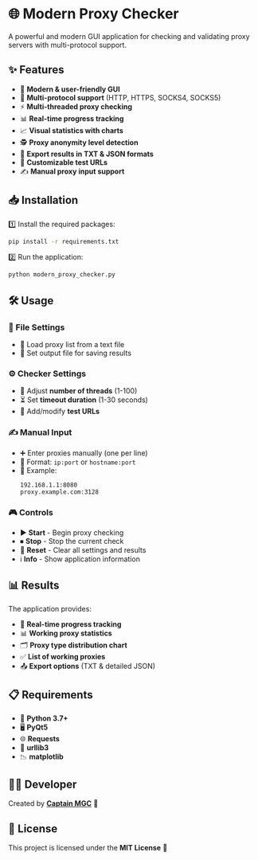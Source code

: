 # 🌐 Modern Proxy Checker

A powerful and modern GUI application for checking and validating proxy servers with multi-protocol support.

## ✨ Features

- 🎨 **Modern & user-friendly GUI**
- 🔄 **Multi-protocol support** (HTTP, HTTPS, SOCKS4, SOCKS5)
- ⚡ **Multi-threaded proxy checking**
- 📊 **Real-time progress tracking**
- 📈 **Visual statistics with charts**
- 🕵️ **Proxy anonymity level detection**
- 📂 **Export results in TXT & JSON formats**
- 🔗 **Customizable test URLs**
- ✍️ **Manual proxy input support**

## 📥 Installation

1️⃣ Install the required packages:
```bash
pip install -r requirements.txt
```

2️⃣ Run the application:
```bash
python modern_proxy_checker.py
```

## 🛠 Usage

### 📁 File Settings
- 📌 Load proxy list from a text file
- 💾 Set output file for saving results

### ⚙️ Checker Settings
- 🔢 Adjust **number of threads** (1-100)
- ⏳ Set **timeout duration** (1-30 seconds)
- 🔗 Add/modify **test URLs**

### ✍️ Manual Input
- ➕ Enter proxies manually (one per line)
- 🔹 Format: `ip:port` or `hostname:port`
- 📌 Example:
  ```
  192.168.1.1:8080
  proxy.example.com:3128
  ```

### 🎮 Controls
- ▶️ **Start** - Begin proxy checking
- ⏹ **Stop** - Stop the current check
- 🔄 **Reset** - Clear all settings and results
- ℹ️ **Info** - Show application information

## 📊 Results

The application provides:
- 🚀 **Real-time progress tracking**
- 📊 **Working proxy statistics**
- 🗂 **Proxy type distribution chart**
- ✅ **List of working proxies**
- 📤 **Export options** (TXT & detailed JSON)

## 📋 Requirements

- 🐍 **Python 3.7+**
- 🖥 **PyQt5**
- 🌐 **Requests**
- 🔗 **urllib3**
- 📉 **matplotlib**

## 👨‍💻 Developer

Created by **[Captain MGC](https://github.com/captainmgc)** 🚀

## 📜 License

This project is licensed under the **MIT License** 📄

